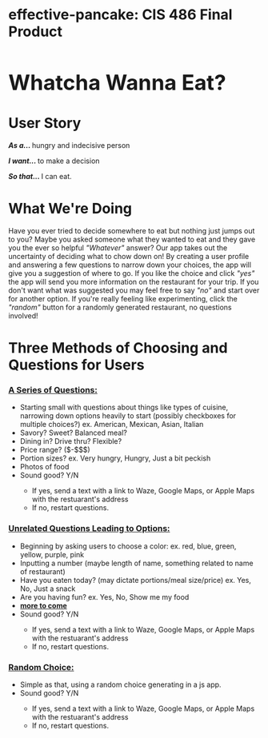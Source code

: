 # effective-pancake: CIS 486 Final Product

<h1 style="font-size:300%;">Whatcha Wanna Eat?</h1>

<h1>User Story</h1>

<p> <b><i> As a... </b></i>hungry and indecisive person</p>
<p> <b><i> I want... </b></i>to make a decision</p> 
<p> <b><i> So that... </b></i>I can eat.</p>

<h1>What We're Doing</h1>

<p>Have you ever tried to decide somewhere to eat but nothing just jumps out to you? Maybe you asked someone what they wanted to eat and they gave you the ever so helpful <i>"Whatever"</i> answer? Our app takes out the uncertainty of deciding what to chow down on! By creating a user profile and answering a few questions to narrow down your choices, the app will give you a suggestion of where to go. If you like the choice and click <i>"yes"</i> the app will send you more information on the restaurant for your trip. If you don't want what was suggested you may feel free to say <i>"no"</i> and start over for another option. If you're really feeling like experimenting, click the <i>"random"</i> button for a randomly generated restaurant, no questions involved!</p>

<h1> Three Methods of Choosing and Questions for Users</h1>
<h3><u> A Series of Questions: </h3></u>
<ul>
  <li> Starting small with questions about things like types of cuisine, narrowing down options heavily to start (possibly checkboxes for multiple choices?)
  ex. American, Mexican, Asian, Italian</li>
  <li> Savory? Sweet? Balanced meal? </li>
  <li> Dining in? Drive thru? Flexible? </li>
  <li> Price range? ($-$$$) </li>
  <li> Portion sizes? ex. Very hungry, Hungry, Just a bit peckish</li>
  <li> Photos of food </li>
  <li> Sound good? Y/N </li>
      <ul> 
          <li> If yes, send a text with a link to Waze, Google Maps, or Apple Maps with the restuarant's address </li>
          <li> If no, restart questions. </li>
      </ul>
</ul>

<h3><u> Unrelated Questions Leading to Options: </h3></u>
<ul>
  <li> Beginning by asking users to choose a color: ex. red, blue, green, yellow, purple, pink</li>
  <li> Inputting a number (maybe length of name, something related to name of restaurant) </li>
  <li> Have you eaten today? (may dictate portions/meal size/price) ex. Yes, No, Just a snack </li>
  <li> Are you having fun? ex. Yes, No, Show me my food </li>
  <li> <u> <b> more to come </li> </u> </b>
  <li> Sound good? Y/N </li>
      <ul> 
          <li> If yes, send a text with a link to Waze, Google Maps, or Apple Maps with the restuarant's address </li>
          <li> If no, restart questions. </li>
      </ul>
</ul>

<h3><u> Random Choice: </h3></u>
<ul>
  <li> Simple as that, using a random choice generating in a js app. </li>
  <li> Sound good? Y/N </li>
      <ul> 
          <li> If yes, send a text with a link to Waze, Google Maps, or Apple Maps with the restuarant's address </li>
          <li> If no, restart questions. </li>
      </ul>
</ul>
